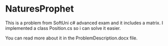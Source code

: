 # NaturesProphet

This is a problem from SoftUni c# advanced exam and it includes a matrix.
I implemented a class Position.cs so i can solve it easier.

You can read more about it in the ProblemDescription.docx file.